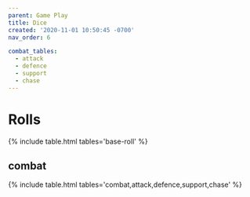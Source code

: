 ```yaml
---
parent: Game Play
title: Dice
created: '2020-11-01 10:50:45 -0700'
nav_order: 6

combat_tables:
  - attack
  - defence
  - support
  - chase
---
```



# Rolls


{% include table.html tables='base-roll' %}


## combat


{% include table.html tables='combat,attack,defence,support,chase' %}


